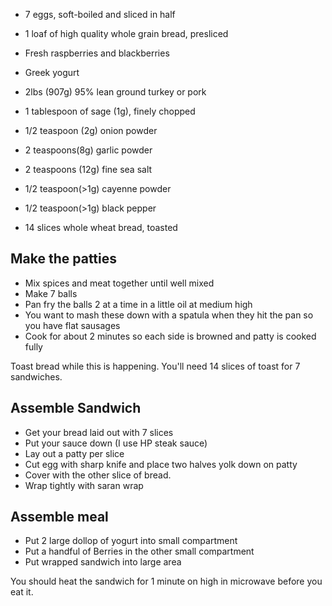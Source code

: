 - 7 eggs, soft-boiled and sliced in half
- 1 loaf of high quality whole grain bread, presliced
- Fresh raspberries and blackberries 
- Greek yogurt 

-   2lbs (907g) 95% lean ground turkey or pork

-   1 tablespoon of sage (1g), finely chopped
-   1/2 teaspoon (2g) onion powder
-   2 teaspoons(8g) garlic powder
-   2 teaspoons (12g) fine sea salt
-   1/2 teaspoon(>1g) cayenne powder
-   1/2 teaspoon(>1g) black pepper
-   14 slices whole wheat bread, toasted

## Make the patties

- Mix spices and meat together until well mixed
- Make 7 balls
- Pan fry the balls 2 at a time in a little oil at medium high 
- You want to mash these down with a spatula when they hit the pan so you have flat sausages
- Cook for about 2 minutes so each side is browned and patty is cooked fully

Toast bread while this is happening. You'll need 14 slices of toast for 7 sandwiches.

## Assemble Sandwich

- Get your bread laid out with 7 slices
- Put your sauce down (I use HP steak sauce)
- Lay out a patty per slice
- Cut egg with sharp knife and place two halves yolk down on patty
- Cover with the other slice of bread. 
- Wrap tightly with saran wrap

## Assemble meal

- Put 2 large dollop of yogurt into small compartment  
- Put a handful of Berries in the other small compartment 
- Put wrapped sandwich into large area

You should heat the sandwich for 1 minute on high in microwave before you eat it. 


